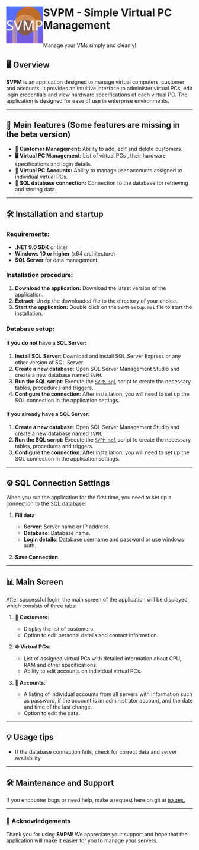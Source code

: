 <h1> <p "font-size:200px;"><img align="left" src="https://github.com/MartinNovan/SVPM-Simple-Virtual-Pc-manegement/blob/main/SVPM/SVPM/Resources/AppIcon/app_icon.png" width="100">SVPM - Simple Virtual PC Management</p> </h1> 
Manage your VMs simply and cleanly!

## 🖥️ Overview

**SVPM** is an application designed to manage virtual computers, customer and accounts. It provides an intuitive interface to administer virtual PCs, edit login credentials and view hardware specifications of each virtual PC. The application is designed for ease of use in enterprise environments.

---

## 🚀 Main features (Some features are missing in the beta version)

- **🔑 Customer Management:** Ability to add, edit and delete customers.
- **🖥️ Virtual PC Management:** List of virtual PCs , their hardware specifications and login details.
- **🔐 Virtual PC Accounts:** Ability to manage user accounts assigned to individual virtual PCs.
- **🔗 SQL database connection:** Connection to the database for retrieving and storing data.

---

## 🛠️ Installation and startup

### Requirements:

- **.NET 9.0 SDK** or later
- **Windows 10 or higher** (x64 architecture)
- **SQL Server** for data management

### Installation procedure:

1. **Download the application:** Download the latest version of the application.
2. **Extract:** Unzip the downloaded file to the directory of your choice.
3. **Start the application:** Double click on the `SVPM-Setup.msi` file to start the installation.

### Database setup:
#### If you do not have a SQL Server:
1. **Install SQL Server**: Download and install SQL Server Express or any other version of SQL Server.
1. **Create a new database**: Open SQL Server Management Studio and create a new database named `SVPM`.
2. **Run the SQL script**: Execute the [`SVPM.sql`](/SVPM/SVPM/Resources/Scripts/SVPM.sql) script to create the necessary tables, procedures and triggers.
3. **Configure the connection**: After installation, you will need to set up the SQL connection in the application settings.
#### If you already have a SQL Server:
1. **Create a new database**: Open SQL Server Management Studio and create a new database named `SVPM`.
2. **Run the SQL script**: Execute the [`SVPM.sql`](/SVPM/SVPM/Resources/Scripts/SVPM.sql) script to create the necessary tables, procedures and triggers.
3. **Configure the connection**: After installation, you will need to set up the SQL connection in the application settings.
---

## ⚙️ SQL Connection Settings

When you run the application for the first time, you need to set up a connection to the SQL database:

1. **Fill data**:
   - **Server**: Server name or IP address.
   - **Database**: Database name.
   - **Login details**: Database username and password or use windows auth.
   
2. **Save Connection**.

---

## 📊 Main Screen

After successful login, the main screen of the application will be displayed, which consists of three tabs:

1. **👥 Customers**:
   - Display the list of customers.
   - Option to edit personal details and contact information.
   
2. **🌐 Virtual PCs**:
   - List of assigned virtual PCs with detailed information about CPU, RAM and other specifications.
   - Ability to edit accounts on individual virtual PCs.

2. **🔑 Accounts**:
   - A listing of individual accounts from all servers with information such as password, if the account is an administrator account, and the date and time of the last change.
   - Option to edit the data.

---

## 💡 Usage tips

- If the database connection fails, check for correct data and server availability.

---

## 🛠️ Maintenance and Support

If you encounter bugs or need help, make a request here on git at [issues.](https://github.com/MartinNovan/SVPM-Simple-Virtual-Pc-manegement/issues)

---

### 🌟 Acknowledgements

Thank you for using **SVPM**! We appreciate your support and hope that the application will make it easier for you to manage your servers.
